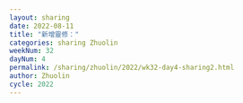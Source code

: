 ```yaml
---
layout: sharing
date: 2022-08-11
title: "新增靈修："
categories: sharing Zhuolin
weekNum: 32
dayNum: 4
permalink: /sharing/zhuolin/2022/wk32-day4-sharing2.html
author: Zhuolin
cycle: 2022
---  
```

